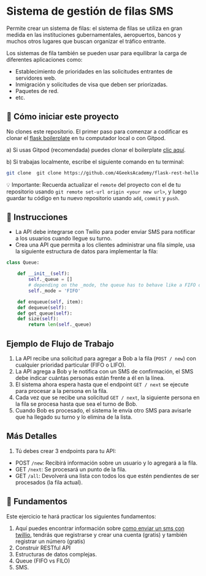 <!--hide-->
# Sistema de gestión de filas SMS
<!--endhide-->

Permite crear un sistema de filas: el sistema de filas se utiliza en gran medida en las instituciones gubernamentales, aeropuertos, bancos y muchos otros lugares que buscan organizar el tráfico entrante.

Los sistemas de fila también se pueden usar para equilibrar la carga de diferentes aplicaciones como:

- Establecimiento de prioridades en las solicitudes entrantes de servidores web.
- Inmigración y solicitudes de visa que deben ser priorizadas.
- Paquetes de red.
- etc.


## 🌱  Cómo iniciar este proyecto

 No clones este repositorio. El primer paso para comenzar a codificar es clonar el [flask boilerplate](https://github.com/4GeeksAcademy/flask-rest-hello) en tu computador local o con Gitpod.

a) Si usas Gitpod (recomendada) puedes clonar el boilerplate [clic aquí](https://github.com/4GeeksAcademy/flask-rest-hello).

b) Si trabajas localmente, escribe el siguiente comando en tu terminal: 
```sh
git clone  git clone https://github.com/4GeeksAcademy/flask-rest-hello
```
💡 Importante: Recuerda actualizar el `remote` del proyecto con el de tu repositorio usando `git remote set-url origin <your new url>`, y luego guardar tu código en tu nuevo repositorio usando `add`, `commit` y `push`.


## 📝 Instrucciones

+ La API debe integrarse con Twilio para poder enviar SMS para notificar a los usuarios cuando llegue su turno.
+ Crea una API que permita a los clientes administrar una fila simple, usa la siguiente estructura de datos para implementar la fila:

```py
class Queue:

    def __init__(self):
        self._queue = []
        # depending on the _mode, the queue has to behave like a FIFO or LIFO
        self._mode = 'FIFO'

    def enqueue(self, item):
    def dequeue(self):
    def get_queue(self):
    def size(self):
        return len(self._queue)
```

## Ejemplo de Flujo de Trabajo

1. La API recibe una solicitud para agregar a Bob a la fila (`POST / new`) con cualquier prioridad particular (FIFO o LIFO).
2. La API agrega a Bob y le notifica con un SMS de confirmación, el SMS debe indicar cuántas personas están frente a él en la línea.
3. El sistema ahora espera hasta que el endpoint `GET / next` se ejecute para procesar a la persona en la fila.
4. Cada vez que se recibe una solicitud `GET / next`, la siguiente persona en la fila se procesa hasta que sea el turno de Bob.
5. Cuando Bob es procesado, el sistema le envía otro SMS para avisarle que ha llegado su turno y lo elimina de la lista.

## Más Detalles

1. Tú debes crear 3 endpoints para tu API:

- POST `/new`: Recibirá información sobre un usuario y lo agregará a la fila.
- GET `/next`: Se procesará un punto de la fila.
- GET `/all`: Devolverá una lista con todos los que estén pendientes de ser procesados (la fila actual).

## 📖 Fundamentos

Este ejercicio te hará practicar los siguientes fundamentos:

1. Aquí puedes encontrar información sobre [como enviar un sms con twillio](https://www.twilio.com/docs/sms/send-messages), tendrás que registrarse y crear una cuenta (gratis) y también registrar un número (gratis)
4. Construir RESTful API
5. Estructuras de datos complejas.
6. Queue (FIFO vs FILO)
7. SMS.
